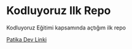 # Kodluyoruz Ilk Repo

Kodluyoruz Eğitimi kapsamında açtığım ilk repo
 
 [Patika Dev Linki](www.patika.dev)